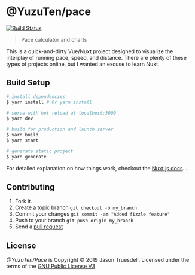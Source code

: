 # @YuzuTen/pace

[![Build Status](https://travis-ci.com/JasonTrue/pace.svg?branch=master)](https://travis-ci.com/JasonTrue/pace)

> Pace calculator and charts

This is a quick-and-dirty Vue/Nuxt project designed to visualize the
interplay of running pace, speed, and distance. There are plenty of these
types of projects online, but I wanted an excuse to learn Nuxt.

## Build Setup

``` bash
# install dependencies
$ yarn install # Or yarn install

# serve with hot reload at localhost:3000
$ yarn dev

# build for production and launch server
$ yarn build
$ yarn start

# generate static project
$ yarn generate
```

For detailed explanation on how things work, checkout the [Nuxt.js docs](https://github.com/nuxt/nuxt.js).
.

## Contributing

1. Fork it.
2. Create a topic branch `git checkout -b my_branch`
3. Commit your changes `git commit -am "Added fizzle feature"`
4. Push to your branch `git push origin my_branch`
5. Send a [pull request](https://github.com/JasonTrue/pace/pulls)

## License

*@YuzuTen/Pace* is Copyright &copy; 2019 Jason Truesdell. Licensed under the 
terms of the [GNU Public License V3](license.txt)
